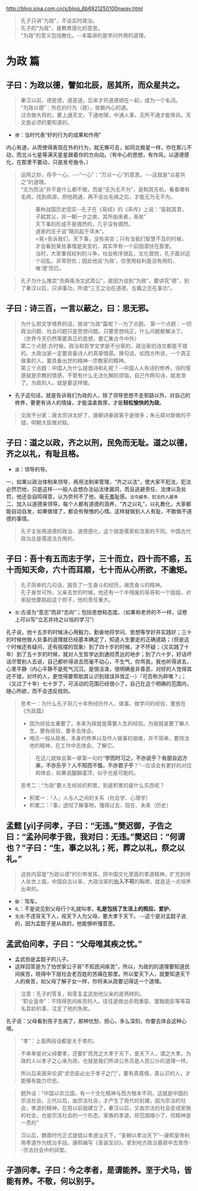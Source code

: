 http://blog.sina.com.cn/s/blog_6b6921250100nwqv.html
> 孔子只讲“为政”，不谈实时政治。   
> 孔子的“为政”，是教育感化的意思。  
> “为政”的意义包括教化。--本篇讲的是学问外用的道理。  

# 为政 篇

## 子曰：为政以德，譬如北辰，居其所，而众星共之。
> 秦汉以前，德是德，道是道。后来才将道德绑在一起，成为一个名词。  
> “为政以德”：外在的行为（政），依赖内心的道。  
> 过去做大将的，要上通天文，下通地理，中通人事，无所不通才能带兵。天文是必须的要知道的。  

- `德`：当时代表“好的行为的成果和作用”


内心有道，从而使得表现在外的行为，就无懈可击，如同北极星一样，你在那儿不动，而北斗七星等满天星星跟着你的方向动。（有中心的思想，有作风，以道德感化，在那里不要动，只是发号施令。）

> 运用之妙，存乎一心。---“一心”：“万众一心”的意思。---这就是“众星共之”的道理。  
> “无为而治”并不是什么都不做，而是“无为无不为”，是制其先机，看看哪有毛病，找到病源，把他疏通，再不会出毛病之后，才能无为无不为。  
> > 春秋战国历史现实--孔子在《易经》的《系传》上说：“臣弑其君，子弑其父，非一朝一夕之故，其所由来者，渐矣”  
> > 天下事的形成不是偶然的，几乎没有偶然。  
> > 道家的庄子说“飓风起于萍末”。  
> > <易>告诉我们，天下事，没有突变；只有当我们智慧不及的时候，才会看到某些事情是突变的，其实早有一个前因潜伏在那里。  
> > 当时，大家重视权利的斗争，社会秩序很乱，文化衰败，孔子面对这个动乱，非常担忧；因此他说‘为政’，仅使用权利是没有用的，唯‘德’而已。   

> 孔子为什么推崇“尧舜禹汤文武周公”，是因为谈到“为政”，要讲究“德”，到了秦汉以后，只讲事功，所谓“三王之治在道德，五霸之志在事功”。  


## 子曰：诗三百，一言以蔽之，曰：思无邪。
> 为什么把文学境界的话，放进“为政”篇呢？--为了点题。
> 第一个点题：一切政治问题、社会问题只是思想问题。只要思想纯正，什么问题都解决了。（世界今天仍然需要真正的思想，要汇集古今中外）  
> 第二个点题:古时候，政治和哲学文学是不分家的，政治家的诗文都是不错的。大政治家一定要具备诗人的真挚情感。换句话，如西方所说，一个真正做事的人，要具备出世的精神--宗教家的精神。    
> 第三个点题：中国人为什么提倡诗和礼呢？--中国人人有诗的修养，诗的情感就是宗教的情感，不管有什么无法化解的烦恼，自己作两句诗，就发泄了。为政的人，就是要这样做。

- 孔子这句话，就是告诉我们为政的人，除了领导思想不走邪路以外，对自己的修养，要更有诗人的情操，才能温柔敦厚，才能**轻松愉快的为政**。  

> 文政不分家：唐太宗诗太好了，唐朝诗豪政客于是很多；朱元璋对联做的不错，明朝大臣做对联。  

## 子曰：道之以政，齐之以刑，民免而无耻。道之以德，齐之以礼，有耻且格。  
- `道`：领导的导。  

一、如果以政治体制来领导，再用法制来管理，“齐之以法”，使大家不犯法，犯法必然罚他，只是这样--一般人会想办法钻法律漏洞，而且逃避责任、法律以及处罚，他还会自鸣得意，认为奈何不了他，毫无羞耻感。`法令越多、犯法的人越多`  
二、加入以道德来领导，每个人都有道德的涵养，“齐之以礼”，以礼教化，大家都能自动自发，如果做错了，都会有惭愧的心情。这样就做到人人有耻，不敢做不道德的事情。  
> 孔子主张用道德的政治、道德感化，这个就是儒家和法家的不同。中国古代政治总是儒道法合用的。  

## 子曰：吾十有五而志于学，三十而立，四十而不惑，五十而知天命，六十而耳顺，七十而从心所欲，不逾矩。

> 孔子简单的几句话，报告了一生奋斗的经历，艰苦奋斗的精神。  
> 孔子身世可怜，父亲去世的时候，他还有一个半残废的哥哥和一个姐姐，对家庭他要挑起这个担子，他的责任重大。  

- `志`:古语为“意志”而非“志向”；包括思想和态度。（如果和老师的不一样，试卷上可以写“立志并持之以恒的学习”）  

孔子说，他十五岁的时候决心用毅力，勤奋地将学问、思想等学好并实践好；三十的时候他做人处事的道理就已经基本确定了，知道人生要走的正确道路；（但是这个时候还有疑问，还有摇摆的现象）到了四十岁的时候，才不怀疑；（又实践了十年）到了五十岁的时候，就对人生哲学达到通彻贯达的地步；到了六十岁，好话坏话尽管别人去说，自己都听得进去而毫不动心，不生气，你骂我，我也听得进去，心里平静（内心平静不是死气沉沉，是很活泼，很明确是非善恶，对好的人觉得其还不错，对坏的人，更觉得要帮助其认识到错误并改正--）『可否称为碎嘴？』；（又过了十年）七十岁了，可活动的范围已经很小了，自己在这个明确的范围内，随心所欲，而不会违反规则。

> 思考一：为什么孔子将几十年所经历作人、做事、做学问的经验，要放在《为政篇》  
> - 因为经验太重要了，本来为政就是需要人生的经验。为政就是要了解人生，要有经验，要多去体会。  
> - 暗示一般从政者，本身的修养以及作人做事的艰难，并不简单，要效法他的精神，在工作中去体会、了解它。  
> > 在这儿就体会第一章第一句的“**学而时习之，不亦说乎？有朋自远方来，不亦乐乎？人不知而不愠，不亦君子乎**？”--应该会有更好的对应和体会，如果说醍醐灌顶，似乎也是可能的。
>   
> 思考二：“为政”要人生经验的积累，到底积累的是什么东西呢？  
> - 积累一：『人』人与人之间的关系（社会学、心理学）  
> - 积累二：『事』透彻了解事物，懂得过去、现在、未来（历史）

## 孟懿 [yì]子问孝，子曰：“无违。”樊迟御，子告之曰：“孟孙问孝于我，我对曰：无违。”樊迟曰：“何谓也？”子曰：“生，事之以礼；死，葬之以礼，祭之以礼。”

> 这些内容是“为政以德”的引申发挥，把中国文化里面的孝道精神，扩充到待人处世上面，中国自古以来，大政治家的**出入不苟**的胸襟，就是这一点培养出来的。

- `御`：驾车。  
- `礼`：不是说见到父母行个礼就叫孝。**礼是包括了生活上的照应、爱护**。  
- `无违`:不违背天下人，视天下人为父母，要大孝于天下。   --这个是对孟懿子说的，因为孟懿子是从政的，他能够听懂意思。  

## 孟武伯问孝，子曰：“父母唯其疾之忧。”     
- 孟武伯是孟懿子的儿子。  
- 这样回答是为了怕世家公子哥“不知民间疾苦”，所以，为政的的道理要知道民间疾苦，晓得中下层社会老百姓的苦痛在那里。所以爱天下人，就要知道天下人的疾苦，如父母了解子女一样，你将来从政要记得这一个道理。

> 注意：孔子的答复，和答复孟武伯他父亲的是两样的。  
> “职业皇帝”：不晓得民间疾苦的人。往往是做出杀戮重臣、罢黜能臣等等莫名其妙的事，注定了他的失败。

孔子说：父母看到孩子生病了，那种忧愁、担心，多么深刻，你要去体会这种心境。
> “孝”：上面两段话都是关于孝的。
>   
> 不单单是对父母要孝，还要扩而充之大孝于天下，爱天下人，谓之大孝。为政的人以孝子之心来为政，也就是我们所讲公务员是人民公仆的道理一样。  
>
> 所以后来唐宋论调“求忠臣必出于孝子之门”，要有真感情，真认识的人，才能够有能力尽忠。  


> 题外话：“中国以农立国，有一个文化精神与西方根本不同，这就是中国的宗法社会。三代以后，由宗法社会，才产生了周代的封建。因为宗法的社会，孝道的精神，在周以前就建立了，秦汉以后，又由宗法的社会变成家族的社会，也是宗法社会的一个形态，家族的孝道，把范围缩小了，但精神是一贯的”   
>
> 汉以后，魏晋时代正式提倡以孝道治天下，“圣朝以孝治天下”--康熙皇帝利用孝道作为统治手段。康熙编写《圣谕宝训》，拿到地方政治基层中去宣传--宗法社会中的祠堂。


## 子游问孝。子曰：今之孝者，是谓能养。至于犬马，皆能有养。不敬，何以别乎。
